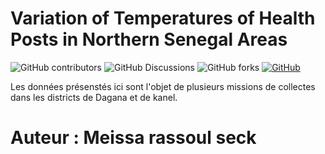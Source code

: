 # Variation of Temperatures of Health Posts in Northern Senegal Areas
![GitHub contributors](https://img.shields.io/github/contributors/rassouldev/Variation-of-Temperatures-of-Health-Posts-in-Northern-Senegal-Areas)
![GitHub Discussions](https://img.shields.io/github/discussions/rassouldev/Variation-of-Temperatures-of-Health-Posts-in-Northern-Senegal-Areas)
![GitHub forks](https://img.shields.io/github/forks/rassouldev/Variation-of-Temperatures-of-Health-Posts-in-Northern-Senegal-Areas)
[![GitHub](https://img.shields.io/github/license/rassouldev/Variation-of-Temperatures-of-Health-Posts-in-Northern-Senegal-Areas)](https://github.com/rassouldev/Variation-of-Temperatures-of-Health-Posts-in-Northern-Senegal-Areas/blob/main/LICENSE)

Les données présenstés ici sont l'objet de plusieurs missions de collectes dans les districts de Dagana et de kanel.

# Auteur : Meissa rassoul seck
